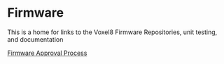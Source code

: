 # Firmware

This is a home for links to the Voxel8 Firmware Repositories, unit testing, and documentation

[Firmware Approval Process](https://github.com/Voxel8/Firmware/wiki/Firmware-Approval-Process)

